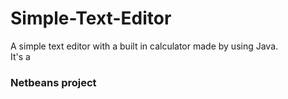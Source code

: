 # Simple-Text-Editor
A simple text editor with a built in calculator made by using Java.</br>
It's a 
### Netbeans project

